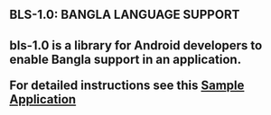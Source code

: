<h2> BLS-1.0: BANGLA LANGUAGE SUPPORT <h2>

<p> bls-1.0 is a library for Android developers to enable Bangla support in an application. </p>
<p font-size:40px> For detailed instructions see this <a href=https://github.com/androidbangladesh/BLS_SAMPLE_APP>Sample Application </a> </p>
